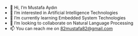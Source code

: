 - 👋 Hi, I’m Mustafa Aydın
- 👀 I’m interested in Artificial Intelligence Technologies
- 🌱 I’m currently learning Embedded System Technologies
- 💞️ I’m looking to collaborate on Natural Language Processing
- 📫 You can reach me on 82mustafa82@gmail.com

<!---
82mustafa82/82mustafa82 is a ✨ special ✨ repository because its `README.md` (this file) appears on your GitHub profile.
You can click the Preview link to take a look at your changes.
--->

